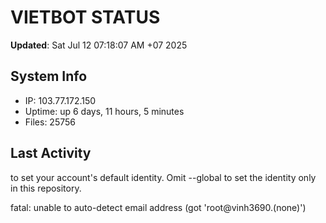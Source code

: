 # VIETBOT STATUS
**Updated**: Sat Jul 12 07:18:07 AM +07 2025

## System Info
- IP: 103.77.172.150
- Uptime: up 6 days, 11 hours, 5 minutes
- Files: 25756

## Last Activity

to set your account's default identity.
Omit --global to set the identity only in this repository.

fatal: unable to auto-detect email address (got 'root@vinh3690.(none)')
